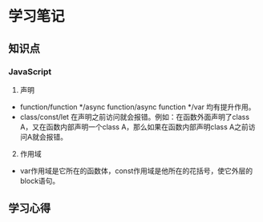 # 学习笔记

## 知识点
### JavaScript
1. 声明
  - function/function */async function/async function */var 均有提升作用。
  - class/const/let 在声明之前访问就会报错。例如：在函数外面声明了class A，又在函数内部声明一个class A，那么如果在函数内部声明class A之前访问A就会报错。
2. 作用域
  - var作用域是它所在的函数体，const作用域是他所在的花括号，使它外层的block语句。

## 学习心得
